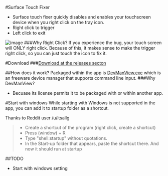 #Surface Touch Fixer



 - Surface touch fixer quickly disables and enables your touchscreen device when you right click on the tray icon. 
 - Right click to trigger
 - Left click to exit

![image](http://imgur.com/0zkFZUv.png)
###Why Right Click?
If you experience the bug, your touch screen will ONLY right click. Because of this, it makes sense to make the trigger right click, so you can just touch the icon to fix it. 
 
#Download
###[Download at the releases secton](https://github.com/gh123man/Surface-Touch-Fixer/releases)
 
 
##How does it work?
Packaged within the app is [DevManView.exe](http://www.nirsoft.net/utils/device_manager_view.html) which is an freeware device manager that supports command line input. 
###Why DevManView?
- Becuase its license permits it to be packaged with or within another app.

#Start with windows
 While starting with Windows is not supported in the app, you can add it to startup folder as a shortcut. 

Thanks to Reddit user /u/itsallg
> - Create a shortcut of the program (right click, create a shortcut)
> - Press (window) + R
> - Type "shell:startup" without quotations.
> - In the Start-up folder that appears, paste the shortcut there. And now it should run at startup 

##TODO
- Start with windows setting